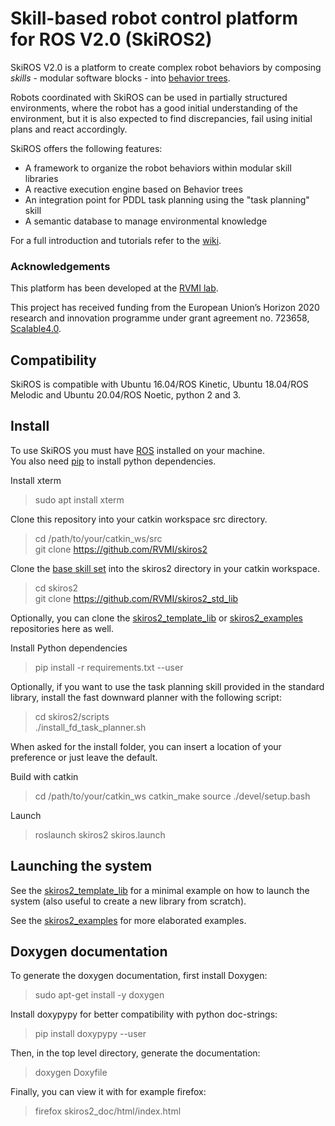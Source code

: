 #  Skill-based robot control platform for ROS V2.0 (SkiROS2)

SkiROS V2.0 is a platform to create complex robot behaviors by composing _skills_ - modular software blocks - into [behavior trees](https://en.wikipedia.org/wiki/Behavior_tree_(artificial_intelligence,_robotics_and_control)).

Robots coordinated with SkiROS can be used in partially structured environments, where the robot has a good initial understanding of the environment, but it is also expected to find discrepancies, fail using initial plans and react accordingly.

SkiROS offers the following features:  

* A framework to organize the robot behaviors within modular skill libraries
* A reactive execution engine based on Behavior trees
* An integration point for PDDL task planning using the "task planning" skill
* A semantic database to manage environmental knowledge

For a full introduction and tutorials refer to the [wiki](https://github.com/RVMI/skiros2/wiki).

### Acknowledgements
     
This platform has been developed at the [RVMI lab](http://www.rvmi.aau.dk/). 
     
This project has received funding from the European Union’s Horizon 2020
research and innovation programme under grant agreement no. 723658, [Scalable4.0](https://www.scalable40.eu/).

## Compatibility

SkiROS is compatible with Ubuntu 16.04/ROS Kinetic, Ubuntu 18.04/ROS Melodic and Ubuntu 20.04/ROS Noetic, python 2 and 3.

## Install

To use SkiROS you must have [ROS](https://wiki.ros.org/ROS/Installation) installed on your machine.  
You also need [pip](https://pip.pypa.io/en/stable/installing/) to install python dependencies.

Install xterm
> sudo apt install xterm  

Clone this repository into your catkin workspace src directory. 
> cd /path/to/your/catkin_ws/src  
> git clone https://github.com/RVMI/skiros2

Clone the [base skill set](https://github.com/RVMI/skiros2_std_lib) into the skiros2 directory in your catkin workspace.
> cd skiros2  
> git clone https://github.com/RVMI/skiros2_std_lib

Optionally, you can clone the [skiros2_template_lib](https://github.com/RVMI/skiros2_template_lib) or [skiros2_examples](https://github.com/RVMI/skiros2_examples) repositories here as well.

Install Python dependencies
> pip install -r requirements.txt --user  

Optionally, if you want to use the task planning skill provided in the standard library, install the fast downward planner with the following script:

> cd skiros2/scripts  
> ./install_fd_task_planner.sh  

When asked for the install folder, you can insert a location of your preference or just leave the default.

Build with catkin
> cd /path/to/your/catkin_ws
> catkin_make
> source ./devel/setup.bash

Launch
> roslaunch skiros2 skiros.launch

## Launching the system

See the [skiros2_template_lib](https://github.com/RVMI/skiros2_template_lib) for a minimal example on how to launch the system (also useful to create a new library from scratch).

See the [skiros2_examples](https://github.com/RVMI/skiros2_examples) for more elaborated examples.

## Doxygen documentation

To generate the doxygen documentation, first install Doxygen:

> sudo apt-get install -y doxygen

Install doxypypy for better compatibility with python doc-strings:

> pip install doxypypy --user

Then, in the top level directory, generate the documentation:

> doxygen Doxyfile

Finally, you can view it with for example firefox:

> firefox skiros2_doc/html/index.html
